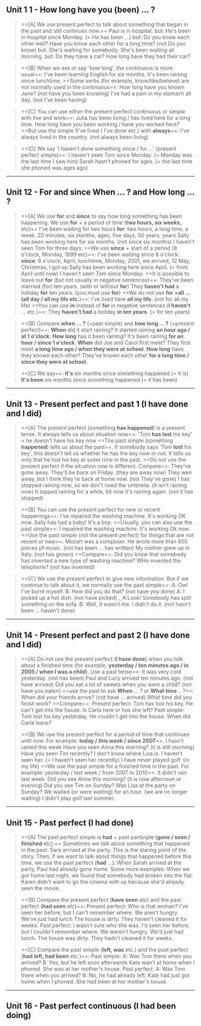## Unit 1 1 - How long have you (been) ... ?

>==[A] We use present perfect to talk about something that began in the past and still continues now.==
>	Paul is in hospital.
>		but: He's been in hospital since Monday. (= He has been ...)
>		but: Do you know each other well? Have you know each other for a long time? (not Do you know)
>		but: She's waiting for somebody. She's been waiting all morning.
>		but: Do they have a car? How long have they had their car?

>==[B] When we ask or say 'how long', the continuous is more usual==:
>	I've been learning English for six months.
>	It's been raining since lunchtime.
>==Some verbs (for example, know/like/believe) are not normally used in the continuous==:
>	How long have you known Jane? (not have you been knowing)
>	I've had a pain in my stomach all day. (not I've been having)

>==[C] You can use either the present perfect continuous or simple with live and work==:
>	Julia has been living / has lived here for a long time.
>	How long have you been working / have you worked here?
>==But use the simple (I've lived / I've done etc.) with **always**==:
>	I've always lived in the country. (not always been living)

>==[D] We say 'I haven't done something since / for ...' (present perfect simple)==:
>	I haven't seen Tom since Monday. (= Monday was the last time I saw him)
>	Sarah hasn't phoned for ages. (= the last time she phoned was ages ago)

---

## Unit 12 - For and since When ... ? and How long ... ?

>==[A] We use **for** and **since** to say how long something has been happening.
>We use **for** + a period of time (**two hours, six weeks,** etc)==
>	I've been waiting for two hours
>**for**: two hours, a long time, a week, 20 minutes, six months, ages, five days, 50 years, years
>	Sally has been working here for six months. (not since six months)
>	I haven't seen Tom for three days.
>==We use **since** + start of a period (8 o'clock, Monday, 1999 etc)==:
>	I've been waiting since 8 o'clock.
>**since**: 8 o'clock, April, lunchtime, Monday, 2001, we arrived, 12 May, Christmas, I got up
>	Sally has been working here since April. (= from April until now)
>	I haven't seen Tom since Monday.
>==It is possible to leave out **for** (but not usually in negative sentences)==:
>	They've been married (for) ten years. (with or without **for**)
>	They **haven't had** a holiday **for** ten years. (you must use **for**)
>==We  do not use **for +all ... (all day / all my life etc.**)==:
>	I've lived here **all my life**. (not for all my life)
>==You can use **in** instead of **for** in negative sentences (**I haven't** ... etc.)==:
>	They **haven't had** a holiday **in ten years**. (= for ten years)

>==[B] Compare **when ... ?** (+past simple) and **how long ... ?** (+present perfect)==:
>	**When** did it start raining? It started raining **an hour ago / at 1 o'clock**.
>	**How long** has it been raining? It's been raining **for an hour / since 1 o'clock**.
>	**When** did Joe and Carol first meet? They first meet **a long time ago / when they were at school**.
>	**How long** have they known each other? They've known each other **for a long time / since they were at school.**

>==[C] We say==: 
>	**It's** six months since something happened (= it is)
>	**It's been** six months since something happened (= it has been)

---

## Unit 13 - Present perfect and past 1 (I have done and I did)

>==[A] The present perfect (something **has happened**) is a present tense. It always tells us about situation now==. 'Tom **has lost** his key' = he doesn't have his key now
>==The past simple (something **happened**) tells us about the past==. If somebody says 'Tom **lost** his key', this doesn't tell us whether he has the key now or not. It tells us only that he lost his key at some rime in the past.
>==Do not use the present perfect if the situation now is different. Compare==:
>	They've gone away. They'll be back on Friday. (they are away now)
>	They wen away, but I think they're back at home now. (not They've gone)
>	I has stopped raining now, so we don't need the umbrella. (it isn't raining now)
>	It topped raining for a while, bit now it's raining again. (not it has stopped)

>==[B] You can use the present perfect for new or recent happenings==:
>	I've repaired the washing machine. It's working OK now.
>	Sally has had a baby! It's a boy.
>==Usually, you can also use the past simple==:
>	I repaired the washing machine. It's working Ok now.
>==Use the past simple (not the present perfect) for things that are not recent or new==:
>	Mozart was a composer. He wrote more than 600 pieces pf music. (not has been ... has written)
>	My mother grew up in Italy. (not has grown)
>==Compare==:
>	Did you know that somebody has invented a new type of washing machine?
>	WHo invented the telephone? (not has invented)

>==[C] We use the present perfect to give new information. But if we continue to talk about it, we normally use the past simple==:
>	A: Ow! I've burnt myself.
>	B: How did you do that? (not have you done)
>	A: I picked up a hot dish. (not have picked)
>_
>	A:Look! Somebody has split something on the sofa.
>	B: Well, it wasn't me. I didn't do it. (not hasn't been ... haven't done)

---

## Unit 14 - Present perfect and past 2 (I have done and I did)

>==[A] Do not use the present perfect (**I have done**) when you talk about a finished time (for example, **yesterday / ten minutes ago / in 2005 / when I was a child**). Use a past tense==:
>	It was very cold yesterday. (not has been)
>	Paul and Lucy arrived ten minutes ago. (not have arrived)
>	Did you eat a lot of sweets when you were a child? (not have you eaten)
>==use the past to ask **When** ... ? or **What time** .. ?==:
>	When did your friends arrive? (not have ... arrived)
>	What time did you finish work?
>==Compare==:
>Present perfect:
>	Tom has lost his key. He can't get into the house.
>	Is Carla here or has she left?
>Past simple:
>	Tom lost his key yesterday. He couldn't get into the house.
>	When did Carla leave?

>==[B] We use the present perfect for a period of time that continues until now. For example: **today / this week / since 2007**==.
>	I hasn't rained this week
>	Have you seen Anna this morning? (it is still morning)
>	Have you seen Tim recently?
>	I don't know where Lisa is. I haven't seen her. (= I haven't seen her recently)
>	I have never played golf. (in my life)
>==We use the past simple for a finished time in the past. For example: yesterday / last week / from 2007 to 2010==.
>	It didn't rain last week.
>	Did you see Anna this morning? (it is now afternoon or evening)
>	Did you see Tim on Sunday?
>	Was Lisa at the party on Sunday?
>	We waited (or were waiting) for an hour. (we are no longer waiting)
>	I didn't play golf last summer.

---

## Unit 15 - Past perfect (I had done)

>==[A] The past perfect simple is **had** + past participle (**gone / seen / finished** etc).== 
>Sometimes we talk about something that happened in the past:
>	Sara arrived at the party.
>This is the staring point of the story. Then, if we want to talk about things that happened before this time, we use the past perfect (**had** ...):
>	When Sarah arrived at the party, Paul had already gone home.
>Some more examples:
>	When we got home last night, we found that somebody had broken into the flat.
>	Karen didn't want to go the cinema with us because she'd already seen the movie.

>==[B] Compare the present perfect (**have seen** etc) and the past perfect (**had seen** etc)==:
>Present perfect:
>	Who is that woman? I've seen her before, but I can't remember where.
>	We aren't hungry. We've just had lunch
>	The house is dirty. They haven't cleaned it for weeks.
>Past perfect:
>	I wasn't sure who she was. I'd seen her before, but I couldn't remember where.
>	We weren't hungry. We'd just had lunch.
>	The house was dirty. They hadn't cleaned it for weeks.

>==[C] Compare the past simple (**left, was** etc.) and the past perfect (**had left, had been** etc.)==:
>Past simple:
>	A: Was Tom there when you arrived?
>	B: Yes, but he left soon afterwards
>	Kate wan't at home when I phoned. She was at her mother's house.
>Past perfect:
>	A: Was Tom there when you arrived?
>	B: No, he had already left.
>	Kate had just got home when I phoned. She had been at her mother's house.

---

## Unit 16 - Past perfect continuous (I had been doing)